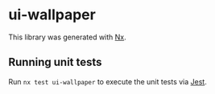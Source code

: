 # ui-wallpaper

This library was generated with [Nx](https://nx.dev).

## Running unit tests

Run `nx test ui-wallpaper` to execute the unit tests via [Jest](https://jestjs.io).
